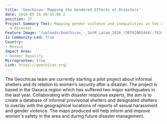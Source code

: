 ```yaml
---
title: 'Geochicas: Mapping the Gendered Effects of Disasters'
date: 2018-05-16 08:43:00 Z
position: 37
Project Summary Text: Mapping gender violence and inequalities in the aftermath of
  a disaster
Feature Image: "/uploads/GeoChicas_-_SotM_Latam_2016_(30742065444)-f43c1a.jpg"
Is Community-Led: true
Country:
- Mexico
Impact Area:
- Gender Equality
Micrograntee: true
Link: https://geochicas.org/
---
```


The Geochicas team are currently starting a pilot project about informal shelters and its relation to women’s security after a disaster. The project is based in the Oaxaca region which has suffered two major earthquakes in the last year. Collaborating with disaster response experts, the aim is to create a database of informal provisional shelters and designated shelters to overlay with the geographical locations of reports of sexual harassment and gender violence. The maps produced will help inform and improve women's safety in the area and during future disaster management. 